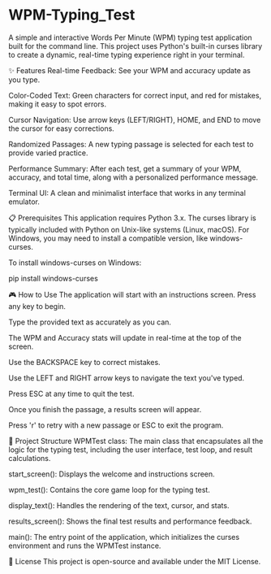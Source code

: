 # WPM-Typing_Test

A simple and interactive Words Per Minute (WPM) typing test application built for the command line. This project uses Python's built-in curses library to create a dynamic, real-time typing experience right in your terminal.

✨ Features
Real-time Feedback: See your WPM and accuracy update as you type.

Color-Coded Text: Green characters for correct input, and red for mistakes, making it easy to spot errors.

Cursor Navigation: Use arrow keys (LEFT/RIGHT), HOME, and END to move the cursor for easy corrections.

Randomized Passages: A new typing passage is selected for each test to provide varied practice.

Performance Summary: After each test, get a summary of your WPM, accuracy, and total time, along with a personalized performance message.

Terminal UI: A clean and minimalist interface that works in any terminal emulator.

📋 Prerequisites
This application requires Python 3.x. The curses library is typically included with Python on Unix-like systems (Linux, macOS). For Windows, you may need to install a compatible version, like windows-curses.

To install windows-curses on Windows:

pip install windows-curses

🎮 How to Use
The application will start with an instructions screen. Press any key to begin.

Type the provided text as accurately as you can.

The WPM and Accuracy stats will update in real-time at the top of the screen.

Use the BACKSPACE key to correct mistakes.

Use the LEFT and RIGHT arrow keys to navigate the text you've typed.

Press ESC at any time to quit the test.

Once you finish the passage, a results screen will appear.

Press 'r' to retry with a new passage or ESC to exit the program.

📝 Project Structure
WPMTest class: The main class that encapsulates all the logic for the typing test, including the user interface, test loop, and result calculations.

start_screen(): Displays the welcome and instructions screen.

wpm_test(): Contains the core game loop for the typing test.

display_text(): Handles the rendering of the text, cursor, and stats.

results_screen(): Shows the final test results and performance feedback.

main(): The entry point of the application, which initializes the curses environment and runs the WPMTest instance.

📜 License
This project is open-source and available under the MIT License.
